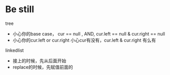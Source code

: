 # Be still



tree

* 小心你的base case， cur == null  , AND, cur.left == null & cur.right == null
* 小心你的cur.left or cur.right 小心cur有没有，cur.left & cur.right 有么有

linkedlist

* 接上的时候，先从后面开始
* replace的时候，先赋值前面的

